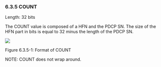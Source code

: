 ### 6.3.5 COUNT

Length: 32 bits

The COUNT value is composed of a HFN and the PDCP SN. The size of the
HFN part in bits is equal to 32 minus the length of the PDCP SN.

![](media/image22.emf)

Figure 6.3.5-1: Format of COUNT

NOTE: COUNT does not wrap around.